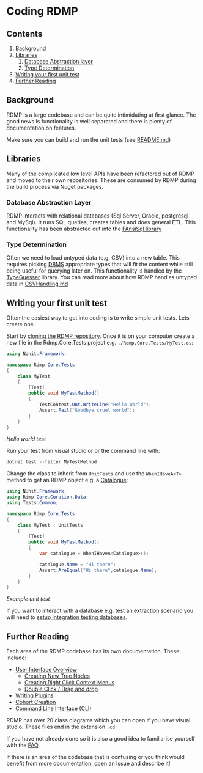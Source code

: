 # Coding RDMP



## Contents

1. [Background](#background)
2. [Libraries](#libraries)
   1. [Database Abstraction layer](#database-abstraction-layer)
   1. [Type Determination](#type-determination)
2. [Writing your first unit test](#writing-your-first-unit-test)
2. [Further Reading](#further-reading)

## Background
RDMP is a large codebase and can be quite intimidating at first glance.  The good news is functionality is well separated and there is plenty of documentation on features.

Make sure you can build and run the unit tests (see [README.md](./../../README.md#building))

## Libraries

Many of the complicated low level APIs have been refactored out of RDMP and moved to their own repositories.  These are consumed by RDMP during the build process via Nuget packages.

### Database Abstraction Layer

RDMP interacts with relational databases (Sql Server, Oracle, postgresql and MySql).  It runs SQL queries, creates tables and does general ETL.  This functionality has been abstracted out into the [FAnsiSql library](https://github.com/HicServices/FAnsiSql)

### Type Determination

Often we need to load untyped data (e.g. CSV) into a new table.  This requires picking [DBMS] appropriate types that will fit the content while still being useful for querying later on.  This functionality is handled by the [TypeGuesser](https://github.com/HicServices/TypeGuesser) library.  You can read more about how RDMP handles untyped data in [CSVHandling.md](./CSVHandling.md)

## Writing your first unit test

Often the easiest way to get into coding is to write simple unit tests.  Lets create one.

Start by [cloning the RDMP repository](https://docs.github.com/en/free-pro-team@latest/github/creating-cloning-and-archiving-repositories/cloning-a-repository).  Once it is on your computer create a new file in the Rdmp.Core.Tests project e.g. `./Rdmp.Core.Tests/MyTest.cs`:

```csharp
using NUnit.Framework;

namespace Rdmp.Core.Tests
{
    class MyTest
    {
        [Test]
        public void MyTestMethod()
        {
            TestContext.Out.WriteLine("Hello World");
            Assert.Fail("Goodbye cruel world");
        }
    }
}

```
_Hello world test_

Run your test from visual studio or or the command line with:

```csharp
dotnet test --filter MyTestMethod
```

Change the class to inherit from `UnitTests` and use the `WhenIHaveA<T>` method to get an RDMP object e.g. a [Catalogue]:

```csharp
using NUnit.Framework;
using Rdmp.Core.Curation.Data;
using Tests.Common;

namespace Rdmp.Core.Tests
{
    class MyTest : UnitTests
    {
        [Test]
        public void MyTestMethod()
        {
            var catalogue = WhenIHaveA<Catalogue>();

            catalogue.Name = "Hi there";
            Assert.AreEqual("Hi there",catalogue.Name);
        }
    }
}
```
_Example unit test_

If you want to interact with a database e.g. test an extraction scenario you will need to [setup integration testing databases](./Tests.md).

## Further Reading

Each area of the RDMP codebase has its own documentation.  These include:

- [User Interface Overview](./UserInterfaceOverview.md)
  - [Creating New Tree Nodes](./CreatingANewCollectionTreeNode.md)
  - [Creating Right Click Context Menus](./CreatingANewRightClickMenu.md)
  - [Double Click / Drag and drop](./DoubleClickAndDragDrop.md)
- [Writing Plugins](./PluginWriting.md)
- [Cohort Creation](./../../Rdmp.Core/CohortCreation/CohortCreation.md)
- [Command Line Interface (CLI)](./../../Rdmp.Core/CommandLine/Runners/ExecuteCommandRunner.md)

RDMP has over 20 class diagrams which you can open if you have visual studio.  These files end in the extension `.cd`

If you have not already done so it is also a good idea to familiarise yourself with the [FAQ](./FAQ.md).

If there is an area of the codebase that is confusing or you think would benefit from more documentation, open an Issue and describe it!

[DBMS]: ./Glossary.md#DBMS
[Catalogue]: ./Glossary.md#Catalogue
